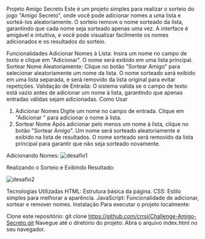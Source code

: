 
Projeto Amigo Secreto
Este é um projeto simples para realizar o sorteio do jogo "Amigo Secreto", onde você pode adicionar nomes a uma lista e sorteá-los aleatoriamente. O sorteio remove o nome sorteado da lista, garantindo que cada nome seja sorteado apenas uma vez. A interface é amigável e intuitiva, e você pode visualizar facilmente os nomes adicionados e os resultados do sorteio.

Funcionalidades
Adicionar Nomes à Lista: Insira um nome no campo de texto e clique em "Adicionar". O nome será exibido em uma lista principal.
Sortear Nome Aleatoriamente: Clique no botão "Sortear Amigo" para selecionar aleatoriamente um nome da lista. O nome sorteado será exibido em uma lista separada, e será removido da lista original para evitar repetições.
Validação de Entrada: O sistema valida se o campo de texto está vazio antes de adicionar um nome à lista, garantindo que apenas entradas válidas sejam adicionadas.
Como Usar
1. Adicionar Nomes
Digite um nome no campo de entrada.
Clique em "Adicionar " para adicionar o nome à lista.
2. Sortear Nome
Após adicionar pelo menos um nome à lista, clique no botão "Sortear Amigo".
Um nome será sorteado aleatoriamente e exibido na lista de resultados.
O nome sorteado será removido da lista principal para garantir que não seja sorteado novamente.

Adicionando Nomes:
![desafio1](https://github.com/user-attachments/assets/0cdcf43f-aa65-4786-8748-e67595e56bee)

Realizando o Sorteio e Exibindo Resultado:

![desafio2](https://github.com/user-attachments/assets/32a11d05-b04c-4c40-b866-17f6140a43a3)

Tecnologias Utilizadas
HTML: Estrutura básica da página.
CSS: Estilo simples para melhorar a aparência.
JavaScript: Funcionalidade de adicionar, sortear e remover nomes.
Instalação
Para executar o projeto localmente:

Clone este repositório:
git clone https://github.com/crrsj/Challenge-Amigo-Secreto.git
Navegue até o diretório do projeto:
Abra o arquivo index.html no seu navegador.
